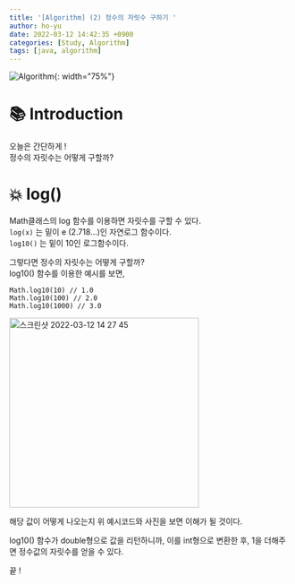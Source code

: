 ```yaml
---
title: '[Algorithm] (2) 정수의 자릿수 구하기 '
author: ho-yu
date: 2022-03-12 14:42:35 +0900
categories: [Study, Algorithm]
tags: [java, algorithm]
---
```


![Algorithm](https://user-images.githubusercontent.com/64628448/156101894-2c24e063-ab4f-4421-9a2e-a63f1e22eed7.png){: width="75%"}

# 📚 Introduction
오늘은 간단하게 ! <br> 
정수의 자릿수는 어떻게 구할까?

# 💥 log()

Math클래스의 log 함수를 이용하면 자릿수를 구할 수 있다. <br>
`log(x)` 는 밑이 e (2.718...)인 자연로그 함수이다. <br>
`log10()` 는 밑이 10인 로그함수이다. <br>

그렇다면 정수의 자릿수는 어떻게 구할까? <br>
log10() 함수를 이용한 예시를 보면, <br>

```
Math.log10(10) // 1.0
Math.log10(100) // 2.0
Math.log10(1000) // 3.0
```

<img width="339" alt="스크린샷 2022-03-12 14 27 45" src="https://user-images.githubusercontent.com/64628448/158005209-ae4c3c58-9aa8-4ee7-b017-63dd6bee7ccd.png">

해당 값이 어떻게 나오는지 위 예시코드와 사진을 보면 이해가 될 것이다. <br>

log10() 함수가 double형으로 값을 리턴하니까, 이를 int형으로 변환한 후, 1을 더해주면 정수값의 자릿수를 얻을 수 있다. <br>

끝 !















